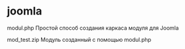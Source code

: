 # joomla
modul.php Простой способ создания каркаса модуля для Joomla

mod_test.zip Модуль созданный с помощью modul.php
